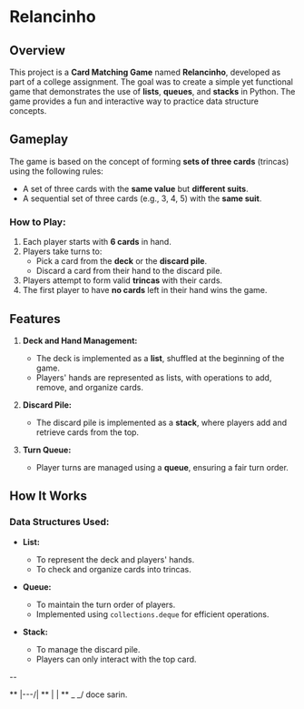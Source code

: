 # Relancinho

## Overview
This project is a **Card Matching Game** named **Relancinho**, developed as part of a college assignment. The goal was to create a simple yet functional game that demonstrates the use of **lists**, **queues**, and **stacks** in Python. The game provides a fun and interactive way to practice data structure concepts.

## Gameplay
The game is based on the concept of forming **sets of three cards** (trincas) using the following rules:
- A set of three cards with the **same value** but **different suits**.
- A sequential set of three cards (e.g., 3, 4, 5) with the **same suit**.

### How to Play:
1. Each player starts with **6 cards** in hand.
2. Players take turns to:
   - Pick a card from the **deck** or the **discard pile**.
   - Discard a card from their hand to the discard pile.
3. Players attempt to form valid **trincas** with their cards.
4. The first player to have **no cards** left in their hand wins the game.

## Features
1. **Deck and Hand Management:**
   - The deck is implemented as a **list**, shuffled at the beginning of the game.
   - Players' hands are represented as lists, with operations to add, remove, and organize cards.

2. **Discard Pile:**
   - The discard pile is implemented as a **stack**, where players add and retrieve cards from the top.

3. **Turn Queue:**
   - Player turns are managed using a **queue**, ensuring a fair turn order.

## How It Works
### Data Structures Used:
- **List:**
  - To represent the deck and players' hands.
  - To check and organize cards into trincas.

- **Queue:**
  - To maintain the turn order of players.
  - Implemented using `collections.deque` for efficient operations.

- **Stack:**
  - To manage the discard pile.
  - Players can only interact with the top card.

--

** |\---/| 
** |     | 
**  \_ _/ doce sarin.
